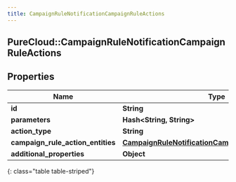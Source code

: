 ```yaml
---
title: CampaignRuleNotificationCampaignRuleActions
---
```

## PureCloud::CampaignRuleNotificationCampaignRuleActions

## Properties

|Name | Type | Description | Notes|
|------------ | ------------- | ------------- | -------------|
| **id** | **String** |  | [optional] |
| **parameters** | **Hash&lt;String, String&gt;** |  | [optional] |
| **action_type** | **String** |  | [optional] |
| **campaign_rule_action_entities** | [**CampaignRuleNotificationCampaignRuleActionEntities**](CampaignRuleNotificationCampaignRuleActionEntities.html) |  | [optional] |
| **additional_properties** | **Object** |  | [optional] |
{: class="table table-striped"}


